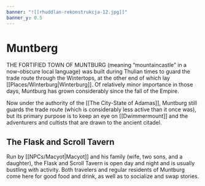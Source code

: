 ```yaml
---
banner: "![[rhuddlan-rekonstrukcja-12.jpg]]"
banner_y: 0.5
---
```

# Muntberg
THE FORTIFIED TOWN OF MUNTBURG (meaning “mountaincastle” in a now-obscure local language) was built during Thulian times to guard the trade route through the Wintertops, at the other end of which lay [[Places/Winterburg|Winterburg]]. Of relatively minor importance in those days, Muntburg has grown considerably since the fall of the Empire.

Now under the authority of the [[The City-State of Adamas]], Muntburg still guards the trade route (which is considerably less active than it once was), but its primary purpose is to keep an eye on [[Dwimmermount]] and the adventurers and cultists that are drawn to the ancient citadel.


## The Flask and Scroll Tavern
Run by [[NPCs/Macyot|Macyot]] and his family (wife, two sons, and a daughter), the Flask and Scroll Tavern is open day and night and is usually bustling with activity. Both travelers and regular residents of Muntburg come here for good food and drink, as well as to socialize and swap stories.
